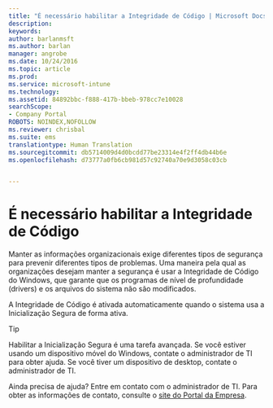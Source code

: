 ```yaml
---
title: "É necessário habilitar a Integridade de Código | Microsoft Docs"
description: 
keywords: 
author: barlanmsft
ms.author: barlan
manager: angrobe
ms.date: 10/24/2016
ms.topic: article
ms.prod: 
ms.service: microsoft-intune
ms.technology: 
ms.assetid: 84892bbc-f888-417b-bbeb-978cc7e10028
searchScope:
- Company Portal
ROBOTS: NOINDEX,NOFOLLOW
ms.reviewer: chrisbal
ms.suite: ems
translationtype: Human Translation
ms.sourcegitcommit: db5714009d4d0bcdd77be23314e4f2ff4db44b6e
ms.openlocfilehash: d73777a0fb6cb981d57c92740a70e9d3058c03cb


---
```


# <a name="you-need-to-enable-code-integrity"></a>É necessário habilitar a Integridade de Código

Manter as informações organizacionais exige diferentes tipos de segurança para prevenir diferentes tipos de problemas. Uma maneira pela qual as organizações desejam manter a segurança é usar a Integridade de Código do Windows, que garante que os programas de nível de profundidade (drivers) e os arquivos do sistema não são modificados.

A Integridade de Código é ativada automaticamente quando o sistema usa a Inicialização Segura de forma ativa.

> [!Tip]
> Habilitar a Inicialização Segura é uma tarefa avançada. Se você estiver usando um dispositivo móvel do Windows, contate o administrador de TI para obter ajuda. Se você tiver um dispositivo de desktop, contate o administrador de TI.

<!--Or, see the section “To re-enable Secure Boot” on the [Disabling Secure Boot](https://msdn.microsoft.com/library/windows/hardware/dn898540(v=vs.85).aspx) page to try enabling Secure Boot yourself.-->

Ainda precisa de ajuda? Entre em contato com o administrador de TI. Para obter as informações de contato, consulte o [site do Portal da Empresa](http://portal.manage.microsoft.com).



<!--HONumber=Dec16_HO3-->


